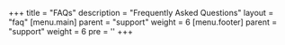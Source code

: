 +++
title = "FAQs"
description = "Frequently Asked Questions"
layout = "faq"
[menu.main]
  parent = "support"
  weight = 6
[menu.footer]
  parent = "support"
  weight = 6
  pre = '<i class="fas fa-fw fa-info-circle"></i>'
+++
